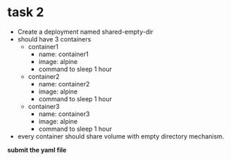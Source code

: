 # task 2
- Create a deployment named shared-empty-dir
- should have 3 containers
	- container1
		- name: container1
		- image: alpine
		- command to sleep 1 hour
	- container2
		- name: container2
		- image: alpine
		- command to sleep 1 hour
	- container3
		- name: container3
		- image: alpine
		- command to sleep 1 hour
- every container should share volume with empty directory mechanism.

**submit the yaml file**
